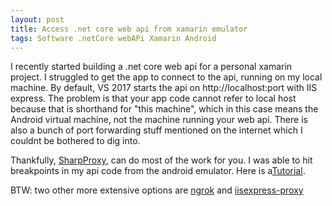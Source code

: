 ```yaml
---
layout: post
title: Access .net core web api from xamarin emulator
tags: Software .netCore webAPi Xamarin Android
---
```

I recently started building a .net core web api for a personal xamarin project. I struggled to get the app to connect to the api, running on my local machine. By default, VS 2017 starts the api on http://localhost:port with IIS express. The problem is that your app code cannot refer to local host because that is shorthand for "this machine", which in this case means the Android virtual machine, not the machine running your web api. There is also a bunch of port forwarding stuff mentioned on the internet which I couldnt be bothered to dig into.

Thankfully, [SharpProxy](https://github.com/jocull/SharpProxy), can do most of the work for you. I was able to hit breakpoints in my api code from the android emulator. Here is a[Tutorial](https://www.barelycompetent.co.za/debugging-your-rest-service-from-your-emulator-device-using-sharpproxy/).

BTW: two other more extensive options are [ngrok](https://ngrok.com/product) and [iisexpress-proxy](https://github.com/icflorescu/iisexpress-proxy)
